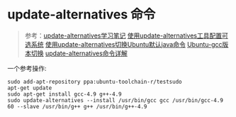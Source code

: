 # update-alternatives 命令

>参考：[update-alternatives学习笔记](http://blog.csdn.net/HEYUTAO007/article/details/5441482)
[使用update-alternatives工具配置可选系统](http://man.chinaunix.net/linux/debian/debian_learning/ch08s21.html)
[使用update-alternatives切换Ubuntu默认java命令](http://blog.csdn.net/xyzxyzxz/article/details/6920346)
[Ubuntu-gcc版本切换](http://www.cnblogs.com/little-ant/p/3291175.html)
[update-alternatives命令详解](http://coolnull.com/3339.html)




一个参考操作: 
```shell
sudo add-apt-repository ppa:ubuntu-toolchain-r/testsudo 
apt-get update
sudo apt-get install gcc-4.9 g++-4.9
sudo update-alternatives --install /usr/bin/gcc gcc /usr/bin/gcc-4.9 60 --slave /usr/bin/g++ g++ /usr/bin/g++-4.9
```


